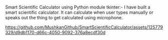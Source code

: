 Smart Scientific Calculator using Python module tkinter:-
I have built a smart scientific calculator. It can calculate when user types manually or speaks out the thing to get calculated using microphone.

https://github.com/MushkanGithub/SmartScientificCalculator/assets/125779329/d9db1170-d66c-4050-9092-376a8ecdf30d
